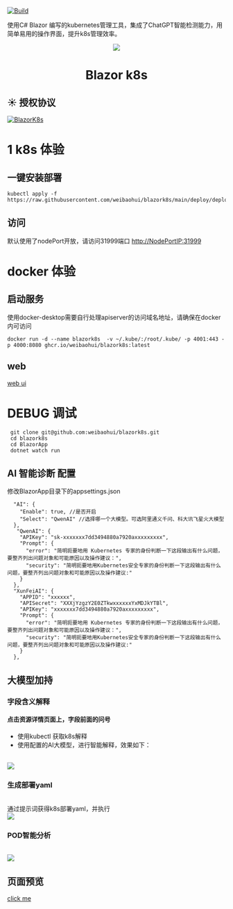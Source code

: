 [![Build](https://github.com/weibaohui/blazork8s/actions/workflows/BlazorApp.yml/badge.svg)](https://github.com/weibaohui/blazork8s/actions/workflows/server.yml)

使用C# Blazor 编写的kubernetes管理工具，集成了ChatGPT智能检测能力，用简单易用的操作界面，提升k8s管理效率。

<p align="center">
  <a href="https://github.com/weibaohui/blazork8s">
    <img src="https://raw.githubusercontent.com/weibaohui/blazork8s/main/BlazorApp/wwwroot/pro_icon.svg">
  </a>
</p>

<h1 align="center"> Blazor k8s </h1>

## ☀️ 授权协议

[![BlazorK8s](https://img.shields.io/badge/License-MIT-blue?style=flat-square)](https://github.com/weibaohui/blazork8s/blob/master/LICENSE)

# 1 k8s 体验

## 一键安装部署

```docker
kubectl apply -f https://raw.githubusercontent.com/weibaohui/blazork8s/main/deploy/deployment.yaml
```

## 访问

默认使用了nodePort开放，请访问31999端口
[http://NodePortIP:31999](http://127.0.0.1:31999)

# docker 体验

## 启动服务

使用docker-desktop需要自行处理apiserver的访问域名地址，请确保在docker内可访问

```docker
docker run -d --name blazork8s  -v ~/.kube/:/root/.kube/ -p 4001:443 -p 4000:8080 ghcr.io/weibaohui/blazork8s:latest
```

## web

[web ui](http://localhost:4000)

# DEBUG 调试

```
 git clone git@github.com:weibaohui/blazork8s.git
 cd blazork8s
 cd BlazorApp
 dotnet watch run
```

## AI 智能诊断 配置

修改BlazorApp目录下的appsettings.json
```
  "AI": {
    "Enable": true, //是否开启
    "Select": "QwenAI" //选择哪一个大模型。可选阿里通义千问、科大讯飞星火大模型
  },
   "QwenAI": {
    "APIKey": "sk-xxxxxxx7dd3494880a7920axxxxxxxxx",
    "Prompt": {
      "error": "简明扼要地用 Kubernetes 专家的身份判断一下这段输出有什么问题，要整齐列出问题对象和可能原因以及操作建议：",
      "security": "简明扼要地用Kubernetes安全专家的身份判断一下这段输出有什么问题，要整齐列出问题对象和可能原因以及操作建议:"
    }
  },
  "XunFeiAI": {
    "APPID": "xxxxxx",
    "APISecret": "XXXjYzgzY2E0ZTkwxxxxxxYxMDJkYTBl",
    "APIKey": "xxxxxxx7dd3494880a7920axxxxxxxxx",
    "Prompt": {
      "error": "简明扼要地用 Kubernetes 专家的身份判断一下这段输出有什么问题，要整齐列出问题对象和可能原因以及操作建议：",
      "security": "简明扼要地用Kubernetes安全专家的身份判断一下这段输出有什么问题，要整齐列出问题对象和可能原因以及操作建议:"
    }
  },
```
## 大模型加持
### 字段含义解释
#### 点击资源详情页面上，字段前面的问号
* 使用kubectl 获取k8s解释
* 使用配置的AI大模型，进行智能解释，效果如下：
<br>
  <img src="https://raw.githubusercontent.com/weibaohui/blazork8s/main/docs/img/kubectl-explain.gif">
<br>

### 生成部署yaml
<br>
通过提示词获得k8s部署yaml，并执行<br>
<img src="https://raw.githubusercontent.com/weibaohui/blazork8s/main/docs/img/gpt-deploy.gif">
<br>

### POD智能分析
<br>
 <img src="https://raw.githubusercontent.com/weibaohui/blazork8s/main/docs/img/POD-analyze.gif">
<br>


## 页面预览
[click me](ui.md)
